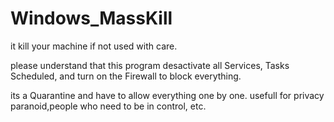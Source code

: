 # Windows_MassKill
it kill your machine if not used with care.

please understand that this program desactivate all Services, Tasks Scheduled, and turn on the Firewall to block everything.

its a Quarantine and have to allow everything one by one. usefull for privacy paranoid,people who need to be in control, etc.
